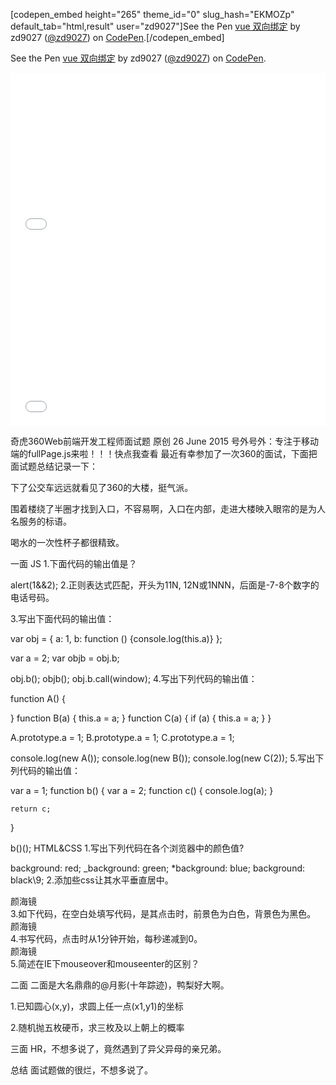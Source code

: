 [codepen_embed height="265" theme_id="0" slug_hash="EKMOZp" default_tab="html,result" user="zd9027"]See the Pen <a href='http://codepen.io/zd9027/pen/EKMOZp/'>vue 双向绑定</a> by zd9027 (<a href='http://codepen.io/zd9027'>@zd9027</a>) on <a href='http://codepen.io'>CodePen</a>.[/codepen_embed]


<p data-height="265" data-theme-id="0" data-slug-hash="EKMOZp" data-default-tab="html,result" data-user="zd9027" data-embed-version="2" class="codepen">See the Pen <a href="http://codepen.io/zd9027/pen/EKMOZp/">vue 双向绑定</a> by zd9027 (<a href="http://codepen.io/zd9027">@zd9027</a>) on <a href="http://codepen.io">CodePen</a>.</p>
<script async src="//assets.codepen.io/assets/embed/ei.js"></script>

<iframe height='265' scrolling='no' src='//codepen.io/zd9027/embed/EKMOZp/?height=265&theme-id=0&default-tab=html,result&embed-version=2' frameborder='no' allowtransparency='true' allowfullscreen='true' style='width: 100%;'>See the Pen <a href='http://codepen.io/zd9027/pen/EKMOZp/'>vue 双向绑定</a> by zd9027 (<a href='http://codepen.io/zd9027'>@zd9027</a>) on <a href='http://codepen.io'>CodePen</a>.
</iframe>



<script src="https://gist.github.com/zd9027/d8e5fb5267f577adc264b923d97c9a32.js"></script>


<script async src="//jsfiddle.net/zd9027/wkk554wh/2/embed/"></script>

<iframe width="100%" height="300" src="//jsfiddle.net/zd9027/wkk554wh/2/embedded/" allowfullscreen="allowfullscreen" frameborder="0"></iframe>






﻿奇虎360Web前端开发工程师面试题 原创
26 June 2015
号外号外：专注于移动端的fullPage.js来啦！！！快点我查看
最近有幸参加了一次360的面试，下面把面试题总结记录一下：

下了公交车远远就看见了360的大楼，挺气派。



围着楼绕了半圈才找到入口，不容易啊，入口在内部，走进大楼映入眼帘的是为人名服务的标语。



喝水的一次性杯子都很精致。



一面
JS
1.下面代码的输出值是？

alert(1&&2);
2.正则表达式匹配，开头为11N, 12N或1NNN，后面是-7-8个数字的电话号码。

3.写出下面代码的输出值：

var obj = {
    a: 1,
    b: function () {console.log(this.a)}
};

var a = 2;
var objb = obj.b;

obj.b();
objb();
obj.b.call(window);
4.写出下列代码的输出值：

function A() {

}
function B(a) {
    this.a = a;
}
function C(a) {
    if (a) {
        this.a = a;
    }
}

A.prototype.a = 1;
B.prototype.a = 1;
C.prototype.a = 1;

console.log(new A());
console.log(new B());
console.log(new C(2));
5.写出下列代码的输出值：

var a = 1;
function b() {
    var a = 2;
    function c() {
        console.log(a);
    }

    return c;
}

b()();
HTML&CSS
1.写出下列代码在各个浏览器中的颜色值?

background: red;
_background: green;
*background: blue;
background: black\9;
2.添加些css让其水平垂直居中。

<div style="____________________________">
    颜海镜
</div>
3.如下代码，在空白处填写代码，是其点击时，前景色为白色，背景色为黑色。

<div onclick="_________________">颜海镜</div>
4.书写代码，点击时从1分钟开始，每秒递减到0。

<div onclick="test();">颜海镜</div>
5.简述在IE下mouseover和mouseenter的区别？

二面
二面是大名鼎鼎的@月影(十年踪迹)，鸭梨好大啊。

1.已知圆心(x,y)，求圆上任一点(x1,y1)的坐标



2.随机抛五枚硬币，求三枚及以上朝上的概率



三面
HR，不想多说了，竟然遇到了异父异母的亲兄弟。

总结
面试题做的很烂，不想多说了。
